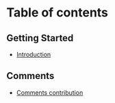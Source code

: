# Table of contents

## Getting Started

* [Introduction](README.md)

## Comments

* [Comments contribution](comments/comments-contribution.md)
